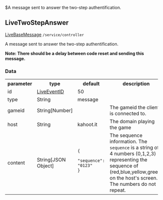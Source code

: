 $A message sent to answer the two-step authentification.
## LiveTwoStepAnswer
<span class="extends"><a href="/enum/LiveBaseMessage">LiveBaseMessage</a></span>
<span class="channel"><code>/service/controller</code></span>

A message sent to answer the two-step authentification.

**Note: There should be a delay between code reset and sending this message.**

### Data
<table>
  <tr>
    <th>parameter</th>
    <th>type</th>
    <th>default</th>
    <th>description</th>
  </tr>
  <tr>
    <td>id</td>
    <td><a href="/enum/LiveEventID">LiveEventID</a></td>
    <td>50</td>
    <td></td>
  </tr>
  <tr>
    <td>type</td>
    <td>String</td>
    <td>message</td>
    <td></td>
  </tr>
  <tr>
    <td>gameid</td>
    <td>String[Number]</td>
    <td></td>
    <td>The gameid the client is connected to.</td>
  </tr>
  <tr>
    <td>host</td>
    <td>String</td>
    <td>kahoot.it</td>
    <td>The domain playing the game</td>
  </tr>
  <tr>
    <td>content</td>
    <td>String[JSON Object]</td>
    <td>
      <pre>
        <code>
<!--   -->{
<!--   -->  "sequence": "0123"
<!--   -->}
        </code>
      </pre>
    </td>
    <td>The sequence information. The <code>sequence</code> is a string of 4 numbers (0,1,2,3) representing the sequence of (red,blue,yellow,green) on the host's screen. The numbers do not repeat.</td>
  </tr>
</table>

